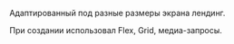 Адаптированный под разные размеры экрана лендинг.

При создании использовал Flex, Grid, медиа-запросы.
